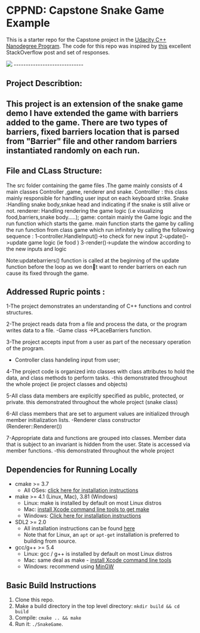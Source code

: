 # CPPND: Capstone Snake Game Example

This is a starter repo for the Capstone project in the [Udacity C++ Nanodegree Program](https://www.udacity.com/course/c-plus-plus-nanodegree--nd213). The code for this repo was inspired by [this](https://codereview.stackexchange.com/questions/212296/snake-game-in-c-with-sdl) excellent StackOverflow post and set of responses.

<img src="snake_game.gif"/>
-----------------------------

## Project Describtion:
This project is an extension of the snake game demo I have extended the game with barriers added to the game. There are two types of barriers, fixed barriers location that is  parsed from "Barrier" file and other random barriers instantiated randomly on each run.
--------------------------------

## File and CLass Structure:
The src folder containing the game files .The game mainly consists of 4 main classes  Controller ,game, renderer and snake.
Controlller : this class mainly responsible for handling user input on each keyboard strike.
Snake :Handling snake body,snkae head and indicating if the snake is still alive or not.
renderer: Handling rendering the game logic (i.e visualizing food,barriers,snake body.....);
game: contain mainly the Game logic and the run function which starts the game.
main function starts the game by calling the run function from class game which run infinitely by calling the following sequence :
1-controller.HandleInput()->to check for new input 
2-update()->update game logic (ie food )
3-render()->update the window according to the new inputs and logic 

Note:updatebarriers() function is called at the beginning of the update function before the loop as we dont want to render barriers on each run cause its fixed through the game.


## Addressed Rupric points :
1-The project demonstrates an understanding of C++ functions and control structures.

2-The project reads data from a file and process the data, or the program writes data to a file.
-Game class ->PLaceBarriers function.

3-The project accepts input from a user as part of the necessary operation of the program.
- Controller class handeling input from user;

4-The project code is organized into classes with class attributes to hold the data, and class methods to perform tasks.
-this demonstrated  throughout the whole project (ie project classes and objects)

5-All class data members are explicitly specified as public, protected, or private.
this demonstrated  throughout the whole project (snake class)

6-All class members that are set to argument values are initialized through member initialization lists.
 -Renderer class constructor (Renderer::Renderer())

7-Appropriate data and functions are grouped into classes. Member data that is subject to an invariant is hidden from the user. State is accessed via member functions.
 -this demonstrated  throughout the whole project


## Dependencies for Running Locally
* cmake >= 3.7
  * All OSes: [click here for installation instructions](https://cmake.org/install/)
* make >= 4.1 (Linux, Mac), 3.81 (Windows)
  * Linux: make is installed by default on most Linux distros
  * Mac: [install Xcode command line tools to get make](https://developer.apple.com/xcode/features/)
  * Windows: [Click here for installation instructions](http://gnuwin32.sourceforge.net/packages/make.htm)
* SDL2 >= 2.0
  * All installation instructions can be found [here](https://wiki.libsdl.org/Installation)
  * Note that for Linux, an `apt` or `apt-get` installation is preferred to building from source.
* gcc/g++ >= 5.4
  * Linux: gcc / g++ is installed by default on most Linux distros
  * Mac: same deal as make - [install Xcode command line tools](https://developer.apple.com/xcode/features/)
  * Windows: recommend using [MinGW](http://www.mingw.org/)

## Basic Build Instructions

1. Clone this repo.
2. Make a build directory in the top level directory: `mkdir build && cd build`
3. Compile: `cmake .. && make`
4. Run it: `./SnakeGame`.